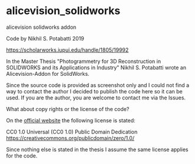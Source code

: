# alicevision_solidworks
alicevision solidworks addon

Code by Nikhil S. Potabatti 2019

https://scholarworks.iupui.edu/handle/1805/19992

In the Master Thesis "Photogrammetry for 3D Reconstruction in SOLIDWORKS and its Applications in Industry" Nikhil S. Potabatti wrote an Alicevision-Addon for SolidWorks.

Since the source code is provided as screenshot only and I could not find a way to contact the author I decided to publish the code here so it can be used. If you are the author, you are welcome to contact me via the Issues.

What about copy rights or the license of the code?

On the [official website](https://scholarworks.iupui.edu/handle/1805/19992) the following license is stated:

CC0 1.0 Universal (CC0 1.0)
Public Domain Dedication
https://creativecommons.org/publicdomain/zero/1.0/

Since nothing else is stated in the thesis I assume the same license applies for the code.
